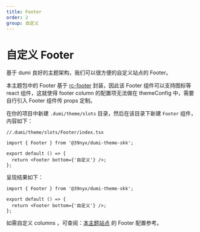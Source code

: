 ```yaml
---
title: Footer
order: 2
group: 自定义
---
```


# 自定义 Footer

基于 dumi 良好的主题架构，我们可以很方便的自定义站点的 Footer。

本主题包中的 Footer 基于 [rc-footer](https://github.com/react-component/footer) 封装，因此该 Footer 组件可以支持图标等 react 组件，这就使得 footer column 的配置项无法做在 themeConfig 中，需要自行引入 Footer 组件传 props 定制。

在你的项目中新建 `.dumi/theme/slots` 目录，然后在该目录下新建 `Footer` 组件，内容如下：

```tsx | pure
//.dumi/theme/slots/Footer/index.tsx

import { Footer } from '@39nyx/dumi-theme-skk';

export default () => {
  return <Footer bottom={'自定义'} />;
};
```

呈现结果如下：

```tsx
import { Footer } from '@39nyx/dumi-theme-skk';

export default () => {
  return <Footer bottom={'自定义'} />;
};
```

如需自定义 columns ，可查阅：[本主题站点](https://github.com/arvinxx/@39nyx/dumi-theme-skk/blob/master/src/slots/Footer/index.tsx) 的 Footer 配置参考。
